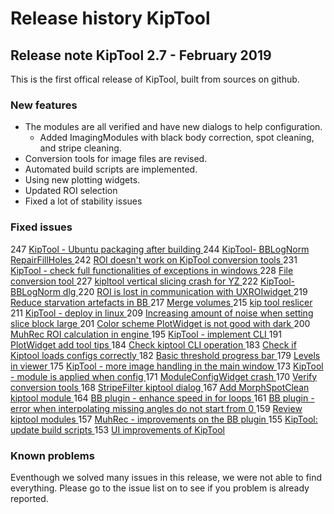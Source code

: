 # Release history KipTool

## Release note KipTool 2.7 - February 2019 
This is the first offical release of KipTool, built from sources on github. 

### New features
- The modules are all verified and have new dialogs to help configuration.
  - Added ImagingModules with black body correction, spot cleaning, and stripe cleaning.
- Conversion tools for image files are revised.
- Automated build scripts are implemented.
- Using new plotting widgets.
- Updated ROI selection
- Fixed a lot of stability issues

### Fixed issues
247 [ KipTool - Ubuntu packaging after building ]( https://api.github.com/repos/neutronimaging/imagingsuite/issues/247 )
244 [ KipTool- BBLogNorm RepairFillHoles ]( https://api.github.com/repos/neutronimaging/imagingsuite/issues/244 )
242 [ ROI doesn't work on KipTool conversion tools ]( https://api.github.com/repos/neutronimaging/imagingsuite/issues/242 )
231 [ KipTool - check full functionalities of exceptions in windows ]( https://api.github.com/repos/neutronimaging/imagingsuite/issues/231 )
228 [ File conversion tool ]( https://api.github.com/repos/neutronimaging/imagingsuite/issues/228 )
227 [ kipltool vertical slicing crash for YZ ]( https://api.github.com/repos/neutronimaging/imagingsuite/issues/227 )
222 [ KipTool- BBLogNorm dlg ]( https://api.github.com/repos/neutronimaging/imagingsuite/issues/222 )
220 [ ROI is lost in communication with UXROIwidget ]( https://api.github.com/repos/neutronimaging/imagingsuite/issues/220 )
219 [ Reduce starvation artefacts in BB ]( https://api.github.com/repos/neutronimaging/imagingsuite/issues/219 )
217 [ Merge volumes ]( https://api.github.com/repos/neutronimaging/imagingsuite/issues/217 )
215 [ kip tool reslicer ]( https://api.github.com/repos/neutronimaging/imagingsuite/issues/215 )
211 [ KipTool - deploy in linux ]( https://api.github.com/repos/neutronimaging/imagingsuite/issues/211 )
209 [ Increasing amount of noise when setting slice block large ]( https://api.github.com/repos/neutronimaging/imagingsuite/issues/209 )
201 [ Color scheme PlotWidget is not good with dark ]( https://api.github.com/repos/neutronimaging/imagingsuite/issues/201 )
200 [ MuhRec ROI calculation in engine ]( https://api.github.com/repos/neutronimaging/imagingsuite/issues/200 )
195 [ KipTool - implement CLI ]( https://api.github.com/repos/neutronimaging/imagingsuite/issues/195 )
191 [ PlotWidget add  tool tips ]( https://api.github.com/repos/neutronimaging/imagingsuite/issues/191 )
184 [ Check kiptool CLI operation ]( https://api.github.com/repos/neutronimaging/imagingsuite/issues/184 )
183 [ Check if Kiptool loads configs correctly ]( https://api.github.com/repos/neutronimaging/imagingsuite/issues/183 )
182 [ Basic threshold progress bar ]( https://api.github.com/repos/neutronimaging/imagingsuite/issues/182 )
179 [ Levels in viewer ]( https://api.github.com/repos/neutronimaging/imagingsuite/issues/179 )
175 [ KipTool - more image handling in the main window ]( https://api.github.com/repos/neutronimaging/imagingsuite/issues/175 )
173 [ KipTool - module is applied when config ]( https://api.github.com/repos/neutronimaging/imagingsuite/issues/173 )
171 [ ModuleConfigWidget crash ]( https://api.github.com/repos/neutronimaging/imagingsuite/issues/171 )
170 [ Verify conversion tools ]( https://api.github.com/repos/neutronimaging/imagingsuite/issues/170 )
168 [ StripeFilter kiptool dialog ]( https://api.github.com/repos/neutronimaging/imagingsuite/issues/168 )
167 [ Add MorphSpotClean kiptool module ]( https://api.github.com/repos/neutronimaging/imagingsuite/issues/167 )
164 [ BB plugin - enhance speed in for loops ]( https://api.github.com/repos/neutronimaging/imagingsuite/issues/164 )
161 [ BB plugin - error when interpolating missing angles do not start from 0 ]( https://api.github.com/repos/neutronimaging/imagingsuite/issues/161 )
159 [ Review kiptool modules ]( https://api.github.com/repos/neutronimaging/imagingsuite/issues/159 )
157 [ MuhRec - improvements on the BB plugin ]( https://api.github.com/repos/neutronimaging/imagingsuite/issues/157 )
155 [ KipTool: update build scripts ]( https://api.github.com/repos/neutronimaging/imagingsuite/issues/155 )
153 [ UI improvements of KipTool ]( https://api.github.com/repos/neutronimaging/imagingsuite/issues/153 )

### Known problems
Eventhough we solved many issues in this release, we were not able to find everything. Please go to the issue list on to see if you problem is already reported.
